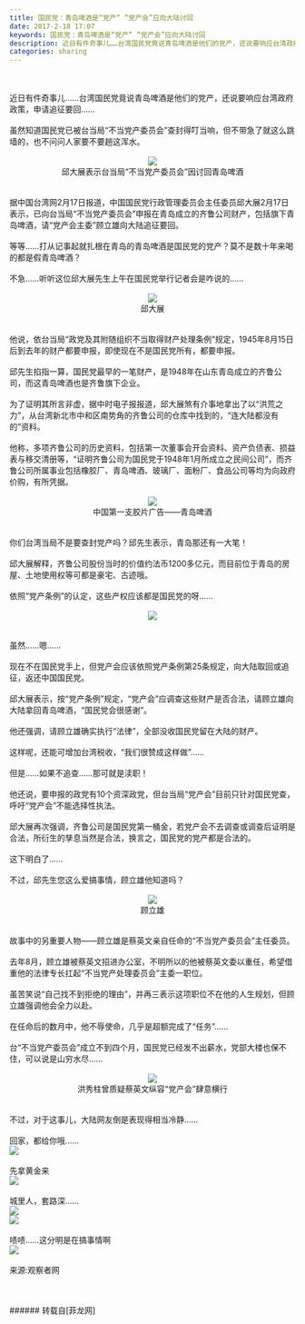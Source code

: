 ```yaml
---
title: 国民党：青岛啤酒是“党产” “党产会”应向大陆讨回
date: 2017-2-18 17:07
keywords: 国民党：青岛啤酒是“党产” “党产会”应向大陆讨回
description: 近日有件奇事儿……台湾国民党竟说青岛啤酒是他们的党产，还说要响应台湾政府政策，申请追征要回……虽然知道国民党已被台当局“不当党产委员会”查封得叮当响，但不带急了就这么跳墙的，也不问问人家要不要趟这浑水。邱大展表示台当局“不当党产委员会”因讨回青岛啤酒据中国台湾网2月17日报道，中国国民党行政管理委员会主任委员邱大展2月17日表示，已向台当局“不当党产委员会”申报在青岛成立的齐鲁公司财产，包括旗下青岛啤酒，请“党产会主委”顾立雄向大陆追征要回。等等……打从记事起就扎根在青岛的青岛啤酒是国民党的党产？莫不是数十年来喝的都是假青岛啤酒？不急……听听这位邱大展先生上午在国民党举行记者会是咋说的……邱大展他说，依台当局“政党及其附随组织不当取得财产处理条例”规定，1945年8月15日后到去年的财产都要申报，即使现在不是国民党所有，都要申报。邱先生掐指一算，国民党最早的一笔财产，是1948年在山东青岛成立的齐鲁公司，而这青岛啤酒也是齐鲁旗下企业。为了证明其所言非虚，据中时电子报报道，邱大展煞有介事地拿出了以“洪荒之力”，从台湾新北市中和区南势角的齐鲁公司的仓库中找到的，“连大陆都没有的”资料。他称，多项齐鲁公司的历史资料，包括第一次董事会开会资料、资产负债表、损益表与移交清册等，“证明齐鲁公司为国民党于1948年1月所成立之民间公司”，而齐鲁公司所属事业包括橡胶厂、青岛啤酒、玻璃厂、面粉厂、食品公司等均为向政府价购，有所凭据。中国第一支胶片广告——青岛啤酒你们台湾当局不是要查封党产吗？邱先生表示，青岛那还有一大笔！邱大展解释，齐鲁公司股份当时的价值约法币1200多亿元，而目前位于青岛的房屋、土地使用权等可都是豪宅、古迹哦。依照“党产条例”的认定，这些产权应该都是国民党的呀……虽然……嗯……现在不在国民党手上，但党产会应该依照党产条例第25条规定，向大陆取回或追征，返还中国国民党。邱大展表示，按“党产条例”规定，“党产会”应调查这些财产是否合法，请顾立雄向大陆拿回青岛啤酒，“国民党会很感谢”。他还强调，请顾立雄确实执行“法律”，全部没收国民党留在大陆的财产。这样呢，还能可增加台湾税收，“我们很赞成这样做”……但是……如果不追查……那可就是渎职！他还说，要申报的政党有10个资深政党，但台当局“党产会”目前只针对国民党查，呼吁“党产会”不能选择性执法。邱大展再次强调，齐鲁公司是国民党第一桶金，若党产会不去调查或调查后证明是合法，所衍生的孳息当然是合法，换言之，国民党的党产都是合法的。这下明白了……不过，邱先生您这么爱搞事情，顾立雄他知道吗？顾立雄故事中的另重要人物——顾立雄是蔡英文亲自任命的“不当党产委员会”主任委员。去年8月，顾立雄被蔡英文招进办公室，不明所以的他被蔡英文委以重任，希望借重他的法律专长扛起“不当党产处理委员会”主委一职位。虽苦笑说“自己找不到拒绝的理由”，并再三表示这项职位不在他的人生规划，但顾立雄强调他会全力以赴。在任命后的数月中，他不辱使命，几乎是超额完成了“任务”……台“不当党产委员会”成立不到四个月，国民党已经发不出薪水，党部大楼也保不住，可以说是山穷水尽……洪秀柱曾质疑蔡英文纵容“党产会”肆意横行不过，对于这事儿，大陆网友倒是表现得相当冷静……回家，都给你哦……先拿黄金来城里人，套路深……啧啧……这分明是在搞事情啊来源:观察者网
categories: sharing
---
```

<td class="t_f" id="postmessage_559278">

<br/>
<br/>
近日有件奇事儿……台湾国民党竟说青岛啤酒是他们的党产，还说要响应台湾政府政策，申请追征要回……<br/>
<br/>
虽然知道国民党已被台当局“不当党产委员会”查封得叮当响，但不带急了就这么跳墙的，也不问问人家要不要趟这浑水。<br/>
<br/>
<div align="center">

<img aid="495127" data-cf-modified-52f1923a3311450d808b71e8-="" file="data/attachment/forum/201702/18/170739xnhn8nynhh9wtiti.jpg.thumb.jpg" id="aimg_495127" inpost="1" onclick="" onmouseover="" src="http://www.flw.ph/data/attachment/forum/201702/18/170739xnhn8nynhh9wtiti.jpg" style="cursor:pointer" zoomfile="data/attachment/forum/201702/18/170739xnhn8nynhh9wtiti.jpg"/>


<br/>
邱大展表示台当局“不当党产委员会”因讨回青岛啤酒</div><br/>
<br/>
据中国台湾网2月17日报道，中国国民党行政管理委员会主任委员邱大展2月17日表示，已向台当局“不当党产委员会”申报在青岛成立的齐鲁公司财产，包括旗下青岛啤酒，请“党产会主委”顾立雄向大陆追征要回。<br/>
<br/>
等等……打从记事起就扎根在青岛的青岛啤酒是国民党的党产？莫不是数十年来喝的都是假青岛啤酒？<br/>
<br/>
不急……听听这位邱大展先生上午在国民党举行记者会是咋说的……<br/>
<br/>
<div align="center">

<img aid="495128" data-cf-modified-52f1923a3311450d808b71e8-="" file="data/attachment/forum/201702/18/170740zpkp436ubt3ahbz5.jpg.thumb.jpg" id="aimg_495128" inpost="1" onclick="" onmouseover="" src="http://www.flw.ph/data/attachment/forum/201702/18/170740zpkp436ubt3ahbz5.jpg" style="cursor:pointer" zoomfile="data/attachment/forum/201702/18/170740zpkp436ubt3ahbz5.jpg"/>


<br/>
邱大展</div><br/>
<br/>
他说，依台当局“政党及其附随组织不当取得财产处理条例”规定，1945年8月15日后到去年的财产都要申报，即使现在不是国民党所有，都要申报。<br/>
<br/>
邱先生掐指一算，国民党最早的一笔财产，是1948年在山东青岛成立的齐鲁公司，而这青岛啤酒也是齐鲁旗下企业。<br/>
<br/>
为了证明其所言非虚，据中时电子报报道，邱大展煞有介事地拿出了以“洪荒之力”，从台湾新北市中和区南势角的齐鲁公司的仓库中找到的，“连大陆都没有的”资料。<br/>
<br/>
他称，多项齐鲁公司的历史资料，包括第一次董事会开会资料、资产负债表、损益表与移交清册等，“证明齐鲁公司为国民党于1948年1月所成立之民间公司”，而齐鲁公司所属事业包括橡胶厂、青岛啤酒、玻璃厂、面粉厂、食品公司等均为向政府价购，有所凭据。<br/>
<br/>
<div align="center">

<img aid="495130" data-cf-modified-52f1923a3311450d808b71e8-="" file="data/attachment/forum/201702/18/170742col6ooocoli8qoic.jpg.thumb.jpg" id="aimg_495130" inpost="1" onclick="" onmouseover="" src="http://www.flw.ph/data/attachment/forum/201702/18/170742col6ooocoli8qoic.jpg" style="cursor:pointer" zoomfile="data/attachment/forum/201702/18/170742col6ooocoli8qoic.jpg"/>


<br/>
中国第一支胶片广告——青岛啤酒</div><br/>
<br/>
你们台湾当局不是要查封党产吗？邱先生表示，青岛那还有一大笔！<br/>
<br/>
邱大展解释，齐鲁公司股份当时的价值约法币1200多亿元，而目前位于青岛的房屋、土地使用权等可都是豪宅、古迹哦。<br/>
<br/>
依照“党产条例”的认定，这些产权应该都是国民党的呀……<br/>
<br/>
<div align="center">

<img aid="495131" data-cf-modified-52f1923a3311450d808b71e8-="" file="data/attachment/forum/201702/18/170742jgd7qdwwnon2a8kh.jpg.thumb.jpg" id="aimg_495131" inpost="1" onclick="" onmouseover="" src="http://www.flw.ph/data/attachment/forum/201702/18/170742jgd7qdwwnon2a8kh.jpg" style="cursor:pointer" zoomfile="data/attachment/forum/201702/18/170742jgd7qdwwnon2a8kh.jpg"/>


</div><br/>
<br/>
虽然……嗯……<br/>
<br/>
现在不在国民党手上，但党产会应该依照党产条例第25条规定，向大陆取回或追征，返还中国国民党。<br/>
<br/>
邱大展表示，按“党产条例”规定，“党产会”应调查这些财产是否合法，请顾立雄向大陆拿回青岛啤酒，“国民党会很感谢”。<br/>
<br/>
他还强调，请顾立雄确实执行“法律”，全部没收国民党留在大陆的财产。<br/>
<br/>
这样呢，还能可增加台湾税收，“我们很赞成这样做”……<br/>
<br/>
但是……如果不追查……那可就是渎职！<br/>
<br/>
他还说，要申报的政党有10个资深政党，但台当局“党产会”目前只针对国民党查，呼吁“党产会”不能选择性执法。<br/>
<br/>
邱大展再次强调，齐鲁公司是国民党第一桶金，若党产会不去调查或调查后证明是合法，所衍生的孳息当然是合法，换言之，国民党的党产都是合法的。<br/>
<br/>
这下明白了……<br/>
<br/>
不过，邱先生您这么爱搞事情，顾立雄他知道吗？<br/>
<br/>
<div align="center">

<img aid="495129" data-cf-modified-52f1923a3311450d808b71e8-="" file="data/attachment/forum/201702/18/170741d3y63s8qqzygr2rr.jpg.thumb.jpg" id="aimg_495129" inpost="1" onclick="" onmouseover="" src="http://www.flw.ph/data/attachment/forum/201702/18/170741d3y63s8qqzygr2rr.jpg" style="cursor:pointer" zoomfile="data/attachment/forum/201702/18/170741d3y63s8qqzygr2rr.jpg"/>


<br/>
顾立雄</div><br/>
<br/>
故事中的另重要人物——顾立雄是蔡英文亲自任命的“不当党产委员会”主任委员。<br/>
<br/>
去年8月，顾立雄被蔡英文招进办公室，不明所以的他被蔡英文委以重任，希望借重他的法律专长扛起“不当党产处理委员会”主委一职位。<br/>
<br/>
虽苦笑说“自己找不到拒绝的理由”，并再三表示这项职位不在他的人生规划，但顾立雄强调他会全力以赴。<br/>
<br/>
在任命后的数月中，他不辱使命，几乎是超额完成了“任务”……<br/>
<br/>
台“不当党产委员会”成立不到四个月，国民党已经发不出薪水，党部大楼也保不住，可以说是山穷水尽……<br/>
<br/>
<div align="center">

<img aid="495137" data-cf-modified-52f1923a3311450d808b71e8-="" file="data/attachment/forum/201702/18/170745gs5z9jqxoxfp489b.jpg.thumb.jpg" id="aimg_495137" inpost="1" onclick="" onmouseover="" src="http://www.flw.ph/data/attachment/forum/201702/18/170745gs5z9jqxoxfp489b.jpg" style="cursor:pointer" zoomfile="data/attachment/forum/201702/18/170745gs5z9jqxoxfp489b.jpg"/>


<br/>
洪秀柱曾质疑蔡英文纵容“党产会”肆意横行</div><br/>
<br/>
不过，对于这事儿，大陆网友倒是表现得相当冷静……<br/>
<br/>
回家，都给你哦……<br/>

<img aid="495136" data-cf-modified-52f1923a3311450d808b71e8-="" file="data/attachment/forum/201702/18/170745dbbjf8bh90bgakj6.jpg.thumb.jpg" id="aimg_495136" inpost="1" onclick="" onmouseover="" src="http://www.flw.ph/data/attachment/forum/201702/18/170745dbbjf8bh90bgakj6.jpg" style="cursor:pointer" zoomfile="data/attachment/forum/201702/18/170745dbbjf8bh90bgakj6.jpg"/>


<br/>
<br/>
先拿黄金来<br/>

<img aid="495132" data-cf-modified-52f1923a3311450d808b71e8-="" file="data/attachment/forum/201702/18/170743i3vek3vkd9i9vp15.jpg.thumb.jpg" id="aimg_495132" inpost="1" onclick="" onmouseover="" src="http://www.flw.ph/data/attachment/forum/201702/18/170743i3vek3vkd9i9vp15.jpg" style="cursor:pointer" zoomfile="data/attachment/forum/201702/18/170743i3vek3vkd9i9vp15.jpg"/>


<br/>
<br/>
城里人，套路深……<br/>

<img aid="495134" data-cf-modified-52f1923a3311450d808b71e8-="" file="data/attachment/forum/201702/18/170744kan6ll522asda8z7.jpg.thumb.jpg" id="aimg_495134" inpost="1" onclick="" onmouseover="" src="http://www.flw.ph/data/attachment/forum/201702/18/170744kan6ll522asda8z7.jpg" style="cursor:pointer" zoomfile="data/attachment/forum/201702/18/170744kan6ll522asda8z7.jpg"/>


<br/>

<img aid="495133" data-cf-modified-52f1923a3311450d808b71e8-="" file="data/attachment/forum/201702/18/170743a8uli20z2yoxiy80.jpg.thumb.jpg" id="aimg_495133" inpost="1" onclick="" onmouseover="" src="http://www.flw.ph/data/attachment/forum/201702/18/170743a8uli20z2yoxiy80.jpg" style="cursor:pointer" zoomfile="data/attachment/forum/201702/18/170743a8uli20z2yoxiy80.jpg"/>


<br/>
<br/>
啧啧……这分明是在搞事情啊<br/>

<img aid="495135" data-cf-modified-52f1923a3311450d808b71e8-="" file="data/attachment/forum/201702/18/170745xl0mp0lmvkvvwvlu.jpg.thumb.jpg" id="aimg_495135" inpost="1" onclick="" onmouseover="" src="http://www.flw.ph/data/attachment/forum/201702/18/170745xl0mp0lmvkvvwvlu.jpg" style="cursor:pointer" zoomfile="data/attachment/forum/201702/18/170745xl0mp0lmvkvvwvlu.jpg"/>


<br/>
<br/>
来源:观察者网<br/>
<br/>
<br/>
<br/>
</td>
###### 转载自[菲龙网]
